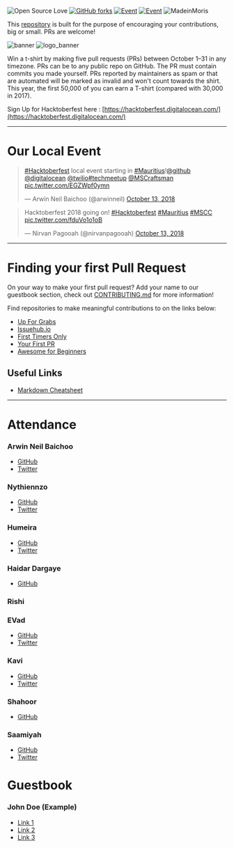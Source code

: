 ![Open Source Love](https://img.shields.io/badge/Open%20Source-%E2%9D%A4-pink.svg)  [![GitHub forks](https://img.shields.io/github/forks/arwinneil/hacktoberfest-mauritius.svg)](https://github.com/arwinneil/hacktoberfest-mauritius/network) 
[![Event](https://img.shields.io/badge/event-meetup-red.svg)](https://www.meetup.com/MauritiusSoftwareCraftsmanshipCommunity/events/254965197/)
[![Event](https://img.shields.io/badge/hosted%20by-Extension%20Interactive-blue.svg)](http://extension-interactive.com/)
![MadeinMoris](https://img.shields.io/badge/Made%20in-Moris-green.svg)

This [repository](https://github.com/arwinneil/hacktoberfest-mauritius) is built for the purpose of encouraging your contributions, big or small. PRs are welcome!

![banner](/assets/banner.jpg)
![logo_banner](/assets/hacktoberfest_banner.png)

Win a t-shirt by making five pull requests (PRs) between October 1–31 in any timezone. PRs can be to any public repo on GitHub. The PR must contain commits you made yourself. PRs reported by maintainers as spam or that are automated will be marked as invalid and won't count towards the shirt. This year, the first 50,000 of you can earn a T-shirt (compared with 30,000 in 2017).

Sign Up for Hacktoberfest here : [https://hacktoberfest.digitalocean.com/](https://hacktoberfest.digitalocean.com/)

---
# Our Local Event
<blockquote class="twitter-tweet" data-lang="en"><p lang="en" dir="ltr"><a href="https://twitter.com/hashtag/Hacktoberfest?src=hash&amp;ref_src=twsrc%5Etfw">#Hacktoberfest</a> local event starting in <a href="https://twitter.com/hashtag/Mauritius?src=hash&amp;ref_src=twsrc%5Etfw">#Mauritius</a>!<a href="https://twitter.com/github?ref_src=twsrc%5Etfw">@github</a> <a href="https://twitter.com/digitalocean?ref_src=twsrc%5Etfw">@digitalocean</a> <a href="https://twitter.com/twilio?ref_src=twsrc%5Etfw">@twilio</a><a href="https://twitter.com/hashtag/techmeetup?src=hash&amp;ref_src=twsrc%5Etfw">#techmeetup</a> <a href="https://twitter.com/MSCraftsman?ref_src=twsrc%5Etfw">@MSCraftsman</a> <a href="https://t.co/EGZWpf0ymn">pic.twitter.com/EGZWpf0ymn</a></p>&mdash; Arwin Neil Baichoo (@arwinneil) <a href="https://twitter.com/arwinneil/status/1051001617670123523?ref_src=twsrc%5Etfw">October 13, 2018</a></blockquote>

<blockquote class="twitter-tweet" data-lang="en"><p lang="en" dir="ltr">Hacktoberfest 2018 going on! <a href="https://twitter.com/hashtag/Hacktoberfest?src=hash&amp;ref_src=twsrc%5Etfw">#Hacktoberfest</a> <a href="https://twitter.com/hashtag/Mauritius?src=hash&amp;ref_src=twsrc%5Etfw">#Mauritius</a> <a href="https://twitter.com/hashtag/MSCC?src=hash&amp;ref_src=twsrc%5Etfw">#MSCC</a> <a href="https://t.co/fduVo1o1oB">pic.twitter.com/fduVo1o1oB</a></p>&mdash; Nirvan Pagooah (@nirvanpagooah) <a href="https://twitter.com/nirvanpagooah/status/1051046806598111233?ref_src=twsrc%5Etfw">October 13, 2018</a></blockquote><script async src="https://platform.twitter.com/widgets.js" charset="utf-8"></script>

---

# Finding your first Pull Request
On your way to make your first pull request? Add your name to our guestbook section, check out [CONTRIBUTING.md](CONTRIBUTING.md) for more information!

Find repositories to make meaningful contributions to on the links below:

- [Up For Grabs](https://up-for-grabs.net/)
- [Issuehub.io](http://issuehub.io/)
- [First Timers Only](https://www.firsttimersonly.com/)
- [Your First PR](http://yourfirstpr.github.io/)
- [Awesome for Beginners](https://github.com/mungell/awesome-for-beginners)

## Useful Links
- [Markdown Cheatsheet](https://github.com/adam-p/markdown-here/wiki/Markdown-Cheatsheet)

---

# Attendance
### Arwin Neil Baichoo
- [GitHub](https://github.com/arwinneil)
- [Twitter](https://twitter.com/arwinneil)

### Nythiennzo
- [GitHub](https://github.com/Nythiennzo)
- [Twitter](https://twitter.com/Nythiennzo)

### Humeira
- [GitHub](https://github.com/Humeira)
- [Twitter](https://twitter.com/echdee)

### Haidar Dargaye
-  [GitHub](https://github.com/haidarknightfury)

### Rishi

### EVad
- [GitHub](https://github.com/azezezaaa)
- [Twitter](https://twitter.com/azezezaaa)

### Kavi
- [GitHub](https://github.com/KnightRag)
- [Twitter](https://twitter.com/Knight_Rag)

### Shahoor
- [GitHub](https://github.com/El-Psy-Congrooo)

### Saamiyah
- [GitHub](https://github.com/saamiyah)
- [Twitter](https://twitter.com/smearthelove)

# Guestbook

### John Doe (Example)
 - [Link 1](https://www.example.com)
 - [Link 2](https://www.example.com) 
 - [Link 3](https://www.example.com)
